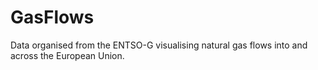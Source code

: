 # GasFlows
Data organised from the ENTSO-G visualising natural gas flows into and across the European Union.
